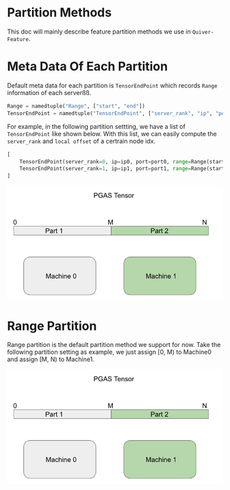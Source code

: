 # Partition Methods

This doc will mainly describe feature partition methods we use in `Quiver-Feature`. 

# Meta Data Of Each Partition

Default meta data for each partition is `TensorEndPoint` which records `Range` information of each serverßß.

```python
Range = namedtuple("Range", ["start", "end"])
TensorEndPoint = namedtuple("TensorEndPoint", ["server_rank", "ip", "port", "range"])

```
For example, in the following partition settting, we have a list of `TensorEndPoint` like shown below. With this list, we can easily compute the `server_rank` and `local offset` of a certrain node idx.

```python
[
    TensorEndPoint(server_rank=0, ip=ip0, port=port0, range=Range(start=0, end=M)), 
    TensorEndPoint(server_rank=1, ip=ip1, port=port1, range=Range(start=M, end=N))
]
```

![](imgs/range_partition.png)

# Range Partition
Range partition is the default partition method we support for now. Take the following partition setting as example, we just assign [0, M) to Machine0 and assign [M, N) to Machine1.

![](imgs/range_partition.png)